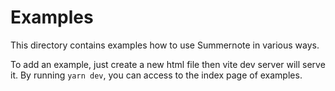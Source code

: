 Examples
========

This directory contains examples how to use Summernote in various ways.

To add an example, just create a new html file then vite dev server will serve it.
By running `yarn dev`, you can access to the index page of examples.
